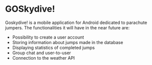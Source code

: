 # GOSkydive!
Goskydive! is a mobile application for Android dedicated to parachute jumpers.
The functionalities it will have in the near future are: 
- Possibility to create a user account
- Storing information about jumps made in the database
- Displaying statistics of completed jumps
- Group chat and user-to-user
- Connection to the weather API
